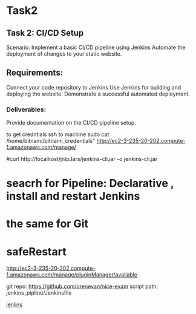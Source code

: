# Task2

## Task 2: CI/CD Setup

Scenario:
Implement a basic CI/CD pipeline using Jenkins
Automate the deployment of changes to your static website.

## Requirements:

Connect your code repository to Jenkins
Use Jenkins for building and deploying the website.
Demonstrate a successful automated deployment.

### Deliverables:
Provide documentation on the CI/CD pipeline setup.

to get credntials ssh to machine sudo cat /home/bitnami/bitnami_credentials"
http://ec2-3-235-20-202.compute-1.amazonaws.com/manage/

#curl http://localhost/jnlpJars/jenkins-cli.jar  -o jenkins-cli.jar 
# seacrh for Pipeline: Declarative , install and restart Jenkins
# the same for Git 
# safeRestart 

http://ec2-3-235-20-202.compute-1.amazonaws.com/manage/pluginManager/available


git repo: https://github.com/orenevan/nice-exam
script path:  jenkins_pipline/Jenkinsfile

[jenlins](screenshots/pipeline_configuration.png)


